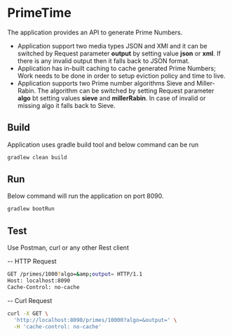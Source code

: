 # PrimeTime

The application provides an API to generate Prime Numbers.

* Application support two media types JSON and XMl and it can be switched by Request parameter **output** by setting value **json** or **xml**. If there is any invalid output then it falls back to JSON format.
* Application has in-built caching to cache generated Prime Numbers; Work needs to be done in order to setup eviction policy and time to live.
* Application supports two Prime number algorithms Sieve and Miller-Rabin. The algorithm can be switched by setting Request parameter **algo** bt setting values **sieve** and **millerRabin**. In case of invalid or missing algo it falls back to Sieve.

## Build

Application uses gradle build tool and below command can be run

```sh
gradlew clean build
```
## Run

Below command will run the application on port 8090.
```sh
gradlew bootRun
```
## Test
Use Postman, curl or any other Rest client

-- HTTP Request
```sh
GET /primes/1000?algo=&amp;output= HTTP/1.1
Host: localhost:8090
Cache-Control: no-cache
```

--  Curl Request
```sh
curl -X GET \
  'http://localhost:8090/primes/10000?algo=&output=' \
  -H 'cache-control: no-cache'
```